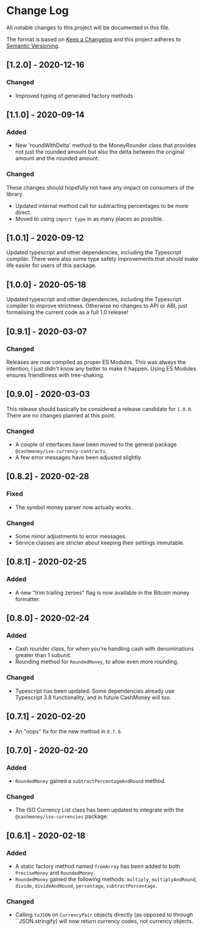 # Change Log

All notable changes to this project will be documented in this file.

The format is based on [Keep a Changelog](https://keepachangelog.com/en/1.0.0/)
and this project adheres to [Semantic Versioning](https://semver.org/spec/v2.0.0.html).

## [1.2.0] - 2020-12-16

### Changed

- Improved typing of generated factory methods

## [1.1.0] - 2020-09-14

### Added

- New 'roundWithDelta' method to the MoneyRounder class that provides not just the rounded amount
  but also the delta between the original amount and the rounded amount.

### Changed

These changes should hopefully not have any impact on consumers of the library.

- Updated internal method call for subtracting percentages to be more direct.
- Moved to using ``import type`` in as many places as possible.

## [1.0.1] - 2020-09-12

Updated typescript and other dependencies, including the Typescript compiler. There were also some
type safety improvements that should make life easier for users of this package.

## [1.0.0] - 2020-05-18

Updated typescript and other dependencies, including the Typescript compiler to improve strictness.
Otherwise no changes to API or ABI, just formalising the current code as a full 1.0 release!

## [0.9.1] - 2020-03-07

### Changed

Releases are now compiled as proper ES Modules. This was always the intention, I just didn't know
any better to make it happen. Using ES Modules ensures friendliness with tree-shaking.

## [0.9.0] - 2020-03-03

This release should basically be considered a release candidate for ``1.0.0``. There are no changes
planned at this point.

### Changed

- A couple of interfaces have been moved to the general package ``@cashmoney/iso-currency-contracts``.
- A few error messages have been adjusted slightly.

## [0.8.2] - 2020-02-28

### Fixed

- The symbol money parser now actually works.

### Changed

- Some minor adjustments to error messages.
- Service classes are stricter about keeping their settings immutable.

## [0.8.1] - 2020-02-25

### Added

- A new "trim trailing zeroes" flag is now available in the Bitcoin money formatter.

## [0.8.0] - 2020-02-24

### Added

- Cash rounder class, for when you're handling cash with denominations greater than 1 subunit.
- Rounding method for ``RoundedMoney``, to allow even more rounding.

### Changed

- Typescript has been updated. Some dependencies already use Typescript 3.8 functionality, and in future CashMoney will too.

## [0.7.1] - 2020-02-20

- An "oops" fix for the new method in ``0.7.0``.

## [0.7.0] - 2020-02-20

### Added

- ``RoundedMoney`` gained a ``subtractPercentageAndRound`` method.

### Changed

- The ISO Currency List class has been updated to integrate with the ``@cashmoney/iso-currencies`` package.

## [0.6.1] - 2020-02-18

### Added

- A static factory method named ``fromArray`` has been added to both ``PreciseMoney`` and ``RoundedMoney``.
- ``RoundedMoney`` gained the following methods: ``multiply``, ``multiplyAndRound``, ``divide``, ``divideAndRound``, ``percentage``, ``subtractPercentage``.

### Changed

- Calling ``toJSON`` on ``CurrencyPair`` objects directly (as opposed to through ``JSON.stringify) will now return currency codes, not currency objects.
